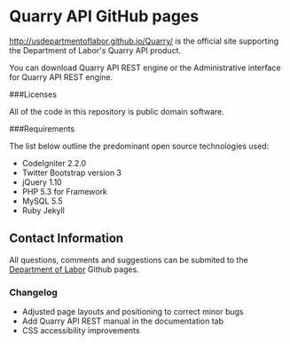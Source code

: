 
Quarry API GitHub pages 
=====
http://usdepartmentoflabor.github.io/Quarry/ is the official site supporting the Department of Labor's Quarry API product.

You can download Quarry API REST engine or the Administrative interface for Quarry API REST engine.


###Licenses

All of the code in this repository is public domain software.

###Requirements

The list below outline the predominant open source technologies used:

* CodeIgniter 2.2.0
* Twitter Bootstrap version 3
* jQuery 1.10
* PHP 5.3 for Framework
* MySQL 5.5
* Ruby Jekyll

Contact Information
-----------

All questions, comments and suggestions can be submited to the [Department of Labor](https://github.com/USDepartmentofLabor/Quarry/issues) Github pages.


### Changelog 
* Adjusted page layouts and positioning to correct minor bugs
* Add Quarry API REST manual in the documentation tab
* CSS accessibility improvements 

